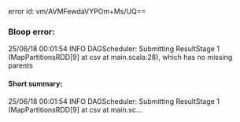 error id: vm/AVMFewdaVYPOm+Ms/UQ==
### Bloop error:

25/06/18 00:01:54 INFO DAGScheduler: Submitting ResultStage 1 (MapPartitionsRDD[9] at csv at main.scala:28), which has no missing parents
#### Short summary: 

25/06/18 00:01:54 INFO DAGScheduler: Submitting ResultStage 1 (MapPartitionsRDD[9] at csv at main.sc...